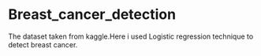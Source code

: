 # Breast_cancer_detection
The dataset taken from kaggle.Here i used Logistic regression technique to detect breast cancer.
